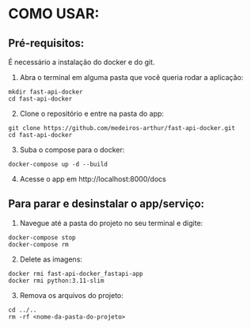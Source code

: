 # COMO USAR:

## Pré-requisitos:

É necessário a instalação do docker e do git.

1. Abra o terminal em alguma pasta que você queria rodar a aplicação:


```
mkdir fast-api-docker
cd fast-api-docker
```

2. Clone o repositório e entre na pasta do app:

```
git clone https://github.com/medeiros-arthur/fast-api-docker.git
cd fast-api-docker
```

3. Suba o compose para o docker:

```
docker-compose up -d --build
```

4. Acesse o app em http://localhost:8000/docs

## Para parar e desinstalar o app/serviço:

1. Navegue até a pasta do projeto no seu terminal e digite:

```
docker-compose stop
docker-compose rm
```

2. Delete as imagens:

```
docker rmi fast-api-docker_fastapi-app
docker rmi python:3.11-slim
```

3. Remova os arquivos do projeto:

```
cd ../..
rm -rf <nome-da-pasta-do-projeto>
```
